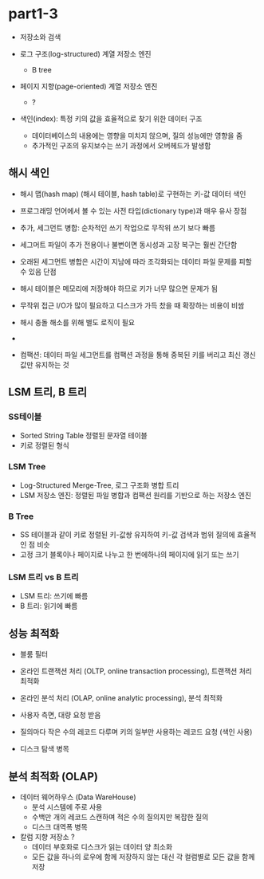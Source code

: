 # part1-3
- 저장소와 검색

- 로그 구조(log-structured) 계열 저장소 엔진
  - B tree
- 페이지 지향(page-oriented) 계열 저장소 엔진
  - ?

- 색인(index): 특정 키의 값을 효율적으로 찾기 위한 데이터 구조
  - 데이터베이스의 내용에는 영향을 미치지 않으며, 질의 성능에만 영향을 줌
  - 추가적인 구조의 유지보수는 쓰기 과정에서 오버헤드가 발생함

## 해시 색인
- 해시 맵(hash map) (해시 테이블, hash table)로 구현하는 키-값 데이터 색인
- 프로그래밍 언어에서 볼 수 있는 사전 타입(dictionary type)과 매우 유사
장점
- 추가, 세그먼트 병합: 순차적인 쓰기 작업으로 무작위 쓰기 보다 빠름
- 세그머트 파일이 추가 전용이나 불변이면 동시성과 고장 복구는 훨씬 간단함
- 오래된 세그먼트 병합은 시간이 지남에 따라 조각화되는 데이터 파일 문제를 피할 수 있음
단점
- 해시 테이블은 메모리에 저장해야 하므로 키가 너무 많으면 문제가 됨
- 무작위 접근 I/O가 많이 필요하고 디스크가 가득 찼을 때 확장하는 비용이 비쌈
- 해시 충돌 해소를 위해 별도 로직이 필요
-

- 컴팩션: 데이터 파일 세그먼트를 컴팩션 과정을 통해 중복된 키를 버리고 최신 갱신 값만 유지하는 것

## LSM 트리, B 트리

### SS테이블
- Sorted String Table 정렬된 문자열 테이블
- 키로 정렬된 형식

### LSM Tree
- Log-Structured Merge-Tree, 로그 구조화 병합 트리
- LSM 저장소 엔진: 정렬된 파일 병합과 컴팩션 원리를 기반으로 하는 저장소 엔진

### B Tree
- SS 테이블과 같이 키로 정렬된 키-값쌍 유지하여 키-값 검색과 범위 질의에 효율적인 점 비슷
- 고정 크기 블록이나 페이지로 나누고 한 번에하나의 페이지에 읽기 또는 쓰기

### LSM 트리 vs B 트리
- LSM 트리: 쓰기에 빠름
- B 트리: 읽기에 빠름

## 성능 최적화
- 블룸 필터


- 온라인 트랜잭션 처리 (OLTP, online transaction processing), 트랜잭션 처리 최적화
- 온라인 분석 처리 (OLAP, online analytic processing), 분석 최적화
- 사용자 측면, 대량 요청 받음
- 질의마다 작은 수의 레코드 다루며 키의 일부만 사용하는 레코드 요청 (색인 사용)
- 디스크 탐색 병목

## 분석 최적화 (OLAP)
- 데이터 웨어하우스 (Data WareHouse)
  - 분석 시스템에 주로 사용
  - 수백만 개의 레코드 스캔하며 적은 수의 질의지만 복잡한 질의
  - 디스크 대역폭 병목
- 칼럼 지향 저장소 ?
  - 데이터 부호화로 디스크가 읽는 데이터 양 최소화
  - 모든 값을 하나의 로우에 함께 저장하지 않는 대신 각 컬럼별로 모든 값을 함께 저장

